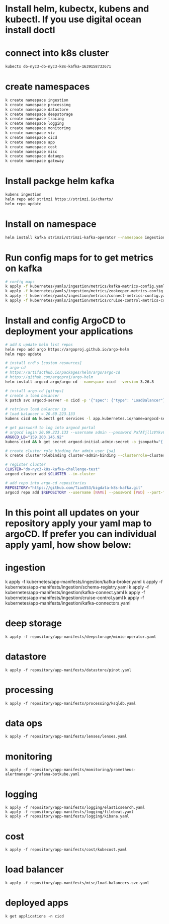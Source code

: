 # Install helm, kubectx, kubens and kubectl. If you use digital ocean install doctl 

# connect into k8s cluster
```sh
kubectx do-nyc3-do-nyc3-k8s-kafka-1639158733671
```

# create namespaces

```sh
k create namespace ingestion
k create namespace processing
k create namespace datastore
k create namespace deepstorage
k create namespace tracing
k create namespace logging
k create namespace monitoring
k create namespace viz
k create namespace cicd
k create namespace app
k create namespace cost
k create namespace misc
k create namespace dataops
k create namespace gateway
```

# Install packge helm kafka 

```sh
kubens ingestion
helm repo add strimzi https://strimzi.io/charts/
helm repo update
```

# Install on namespace

```sh
helm install kafka strimzi/strimzi-kafka-operator --namespace ingestion --version 0.26.0
```

# Run config maps for to get metrics on kafka
```sh
# config maps
k apply -f kubernetes/yamls/ingestion/metrics/kafka-metrics-config.yaml
k apply -f kubernetes/yamls/ingestion/metrics/zookeeper-metrics-config.yaml
k apply -f kubernetes/yamls/ingestion/metrics/connect-metrics-config.yaml
k apply -f kubernetes/yamls/ingestion/metrics/cruise-control-metrics-config.yaml
```

# Install and config ArgoCD to deployment your applications

```sh
# add & update helm list repos
helm repo add argo https://argoproj.github.io/argo-helm
helm repo update

# install crd's [custom resources]
# argo-cd
# https://artifacthub.io/packages/helm/argo/argo-cd
# https://github.com/argoproj/argo-helm
helm install argocd argo/argo-cd --namespace cicd --version 3.26.8

# install argo-cd [gitops]
# create a load balancer
k patch svc argocd-server -n cicd -p '{"spec": {"type": "LoadBalancer"}}'

# retrieve load balancer ip
# load balancer = 20.69.223.133
kubens cicd && kubectl get services -l app.kubernetes.io/name=argocd-server,app.kubernetes.io/instance=argocd -o jsonpath="{.items[0].status.loadBalancer.ingress[0].ip}"

# get password to log into argocd portal
# argocd login 20.69.223.133 --username admin --password PafATjllzVYkv6tC --insecure
ARGOCD_LB="159.203.145.92"
kubens cicd && k get secret argocd-initial-admin-secret -o jsonpath="{.data.password}" | base64 -d | xargs -t -I {} argocd login $ARGOCD_LB --username admin --password {} --insecure

# create cluster role binding for admin user [sa]
k create clusterrolebinding cluster-admin-binding --clusterrole=cluster-admin --user=system:serviceaccount:cicd:argocd-application-controller -n cicd

# register cluster
CLUSTER="do-nyc3-k8s-kafka-challenge-test"
argocd cluster add $CLUSTER --in-cluster

# add repo into argo-cd repositories
REPOSITORY="https://github.com/Tiao553/bigdata-k8s-kafka.git"
argocd repo add $REPOSITORY --username [NAME] --password [PWD] --port-forward
```

# In this point all updates on your repository apply your yaml map to argoCD. If prefer you can individual apply yaml, how show below:

# ingestion
k apply -f kubernetes/app-manifests/ingestion/kafka-broker.yaml
k apply -f kubernetes/app-manifests/ingestion/schema-registry.yaml
k apply -f kubernetes/app-manifests/ingestion/kafka-connect.yaml
k apply -f kubernetes/app-manifests/ingestion/cruise-control.yaml
k apply -f kubernetes/app-manifests/ingestion/kafka-connectors.yaml

# deep storage
```
k apply -f repository/app-manifests/deepstorage/minio-operator.yaml
```

# datastore
```
k apply -f repository/app-manifests/datastore/pinot.yaml
```

# processing
```
k apply -f repository/app-manifests/processing/ksqldb.yaml
```

# data ops
```
k apply -f repository/app-manifests/lenses/lenses.yaml
```

# monitoring
```
k apply -f repository/app-manifests/monitoring/prometheus-alertmanager-grafana-botkube.yaml
```

# logging
```
k apply -f repository/app-manifests/logging/elasticsearch.yaml
k apply -f repository/app-manifests/logging/filebeat.yaml
k apply -f repository/app-manifests/logging/kibana.yaml
```

# cost
```
k apply -f repository/app-manifests/cost/kubecost.yaml
```

# load balancer
```
k apply -f repository/app-manifests/misc/load-balancers-svc.yaml
```

# deployed apps
```
k get applications -n cicd
```